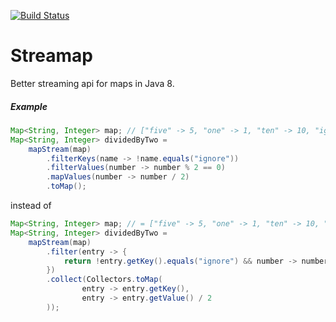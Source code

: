 [![Build Status](https://travis-ci.org/myhau/streamap.svg?branch=master)](https://travis-ci.org/myhau/streamap)



# Streamap

Better streaming api for maps in Java 8.

##### Example


```java
Map<String, Integer> map; // ["five" -> 5, "one" -> 1, "ten" -> 10, "ignore" -> -10]  
Map<String, Integer> dividedByTwo = 
    mapStream(map)
        .filterKeys(name -> !name.equals("ignore"))
        .filterValues(number -> number % 2 == 0)
        .mapValues(number -> number / 2)
        .toMap();
```

instead of 

```java
Map<String, Integer> map; // = ["five" -> 5, "one" -> 1, "ten" -> 10, "ignore" -> - 10]
Map<String, Integer> dividedByTwo = 
    mapStream(map)
        .filter(entry -> {
            return !entry.getKey().equals("ignore") && number -> number % 2 == 0;
        })
        .collect(Collectors.toMap(
                entry -> entry.getKey(),
                entry -> entry.getValue() / 2
        ));
```